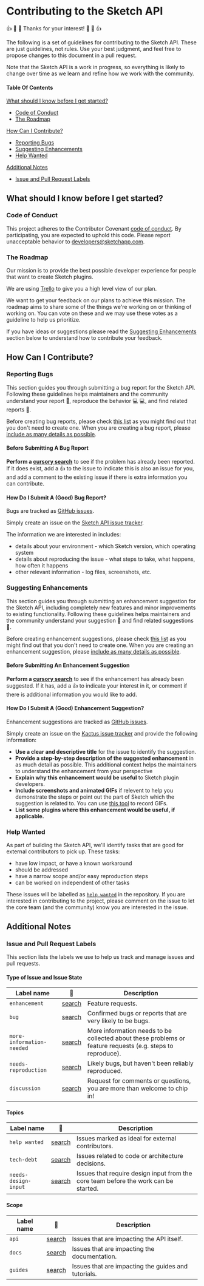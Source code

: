 # Contributing to the Sketch API

:+1: :tada: :sparkling_heart: Thanks for your interest! :sparkling_heart: :tada: :+1:

The following is a set of guidelines for contributing to the Sketch API. These are just guidelines, not rules. Use your best judgment, and feel free to propose changes to this document in a pull request.

Note that the Sketch API is a work in progress, so everything is likely to change over time as we learn and refine how we work with the community.

#### Table Of Contents

[What should I know before I get started?](#what-should-i-know-before-i-get-started)

* [Code of Conduct](#code-of-conduct)
* [The Roadmap](#the-roadmap)

[How Can I Contribute?](#how-can-i-contribute)

* [Reporting Bugs](#reporting-bugs)
* [Suggesting Enhancements](#suggesting-enhancements)
* [Help Wanted](#help-wanted)

[Additional Notes](#additional-notes)

* [Issue and Pull Request Labels](#issue-and-pull-request-labels)

## What should I know before I get started?

### Code of Conduct

This project adheres to the Contributor Covenant [code of conduct](CODE_OF_CONDUCT.md). By participating, you are expected to uphold this code. Please report unacceptable behavior to [developers@sketchapp.com](mailto:developers@sketchapp.com).

### The Roadmap

Our mission is to provide the best possible developer experience for people that want to create Sketch plugins.

We are using [Trello](https://trello.com/b/K1usljNW/sketch-plugins-roadmap) to give you a high level view of our plan.

We want to get your feedback on our plans to achieve this mission. The roadmap aims to share some of the things we're working on or thinking of working on. You can vote on these and we may use these votes as a guideline to help us prioritize.

If you have ideas or suggestions please read the [Suggesting Enhancements](#suggesting-enhancements) section below to understand how to contribute your feedback.

## How Can I Contribute?

### Reporting Bugs

This section guides you through submitting a bug report for the Sketch API. Following these guidelines helps maintainers and the community understand your report :pencil:, reproduce the behavior :computer: :computer:, and find related reports :mag_right:.

Before creating bug reports, please check [this list](#before-submitting-a-bug-report) as you might find out that you don't need to create one. When you are creating a bug report, please [include as many details as possible](#how-do-i-submit-a-good-bug-report).

#### Before Submitting A Bug Report

**Perform a [cursory search](https://github.com/BohemianCoding/SketchAPI/labels/bug)** to see if the problem has already been reported. If it does exist, add a :thumbsup: to the issue to indicate this is also an issue for you, and add a comment to the existing issue if there is extra information you can contribute.

#### How Do I Submit A (Good) Bug Report?

Bugs are tracked as [GitHub issues](https://guides.github.com/features/issues/).

Simply create an issue on the [Sketch API issue tracker](https://github.com/BohemianCoding/SketchAPI/issues).

The information we are interested in includes:

* details about your environment - which Sketch version, which operating system
* details about reproducing the issue - what steps to take, what happens, how often it happens
* other relevant information - log files, screenshots, etc.

### Suggesting Enhancements

This section guides you through submitting an enhancement suggestion for the Sketch API, including completely new features and minor improvements to existing functionality. Following these guidelines helps maintainers and the community understand your suggestion :pencil: and find related suggestions :mag_right:.

Before creating enhancement suggestions, please check [this list](#before-submitting-an-enhancement-suggestion) as you might find out that you don't need to create one. When you are creating an enhancement suggestion, please [include as many details as possible](#how-do-i-submit-a-good-enhancement-suggestion).

#### Before Submitting An Enhancement Suggestion

**Perform a [cursory search](https://github.com/BohemianCoding/SketchAPI/labels/enhancement)** to see if the enhancement has already been suggested. If it has, add a :thumbsup: to indicate your interest in it, or comment if there is additional information you would like to add.

#### How Do I Submit A (Good) Enhancement Suggestion?

Enhancement suggestions are tracked as [GitHub issues](https://guides.github.com/features/issues/).

Simply create an issue on the [Kactus issue tracker](https://github.com/BohemianCoding/SketchAPI/issues) and provide the following information:

* **Use a clear and descriptive title** for the issue to identify the suggestion.
* **Provide a step-by-step description of the suggested enhancement** in as much detail as possible. This additional context helps the maintainers to understand the enhancement from your perspective
* **Explain why this enhancement would be useful** to Sketch plugin developers.
* **Include screenshots and animated GIFs** if relevent to help you demonstrate the steps or point out the part of Sketch which the suggestion is related to. You can use [this tool](https://getkap.co) to record GIFs.
* **List some plugins where this enhancement would be useful, if applicable.**

### Help Wanted

As part of building the Sketch API, we'll identify tasks that are good for external contributors to pick up. These tasks:

* have low impact, or have a known workaround
* should be addressed
* have a narrow scope and/or easy reproduction steps
* can be worked on independent of other tasks

These issues will be labelled as [`help wanted`](https://github.com/BohemianCoding/SketchAPI/labels/help%20wanted) in the repository. If you are interested in contributing to the project, please comment on the issue to let the core team (and the community) know you are interested in the issue.

## Additional Notes

### Issue and Pull Request Labels

This section lists the labels we use to help us track and manage issues and pull requests.

#### Type of Issue and Issue State

| Label name                | :mag_right:                                                                          | Description                                                                                                |
| ------------------------- | ------------------------------------------------------------------------------------ | ---------------------------------------------------------------------------------------------------------- |
| `enhancement`             | [search](https://github.com/BohemianCoding/SketchAPI/labels/enhancement)             | Feature requests.                                                                                          |
| `bug`                     | [search](https://github.com/BohemianCoding/SketchAPI/labels/bug)                     | Confirmed bugs or reports that are very likely to be bugs.                                                 |
| `more-information-needed` | [search](https://github.com/BohemianCoding/SketchAPI/labels/more-information-needed) | More information needs to be collected about these problems or feature requests (e.g. steps to reproduce). |
| `needs-reproduction`      | [search](https://github.com/BohemianCoding/SketchAPI/labels/needs-reproduction)      | Likely bugs, but haven't been reliably reproduced.                                                         |
| `discussion`              | [search](https://github.com/BohemianCoding/SketchAPI/labels/discussion)              | Request for comments or questions, you are more than welcome to chip in!                                   |

#### Topics

| Label name           | :mag_right:                                                                     | Description                                                                         |
| -------------------- | ------------------------------------------------------------------------------- | ----------------------------------------------------------------------------------- |
| `help wanted`        | [search](https://github.com/BohemianCoding/SketchAPI/labels/help%20wanted)      | Issues marked as ideal for external contributors.                                   |
| `tech-debt`          | [search](https://github.com/BohemianCoding/SketchAPI/labels/tech-debt)          | Issues related to code or architecture decisions.                                   |
| `needs-design-input` | [search](https://github.com/BohemianCoding/SketchAPI/labels/needs-design-input) | Issues that require design input from the core team before the work can be started. |

#### Scope

| Label name | :mag_right:                                                         | Description                                         |
| ---------- | ------------------------------------------------------------------- | --------------------------------------------------- |
| `api`      | [search](https://github.com/BohemianCoding/SketchAPI/labels/api)    | Issues that are impacting the API itself.           |
| `docs`     | [search](https://github.com/BohemianCoding/SketchAPI/labels/docs)   | Issues that are impacting the documentation.        |
| `guides`   | [search](https://github.com/BohemianCoding/SketchAPI/labels/guides) | Issues that are impacting the guides and tutorials. |

